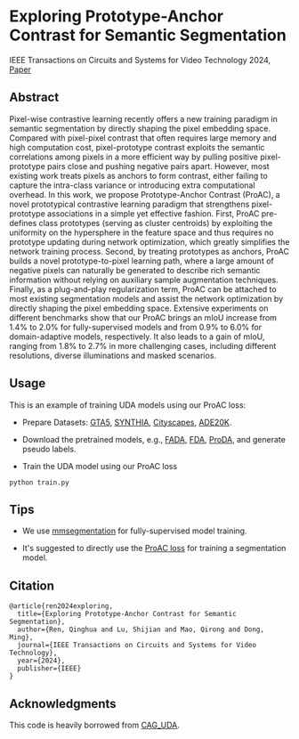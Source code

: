 # Exploring Prototype-Anchor Contrast for Semantic Segmentation
IEEE Transactions on Circuits and Systems for Video Technology 2024, [Paper](https://ieeexplore.ieee.org/document/10445499)

Abstract
---
Pixel-wise contrastive learning recently offers a new training paradigm in semantic segmentation by directly shaping the pixel embedding space. Compared with pixel-pixel contrast that often requires large memory and high computation cost, pixel-prototype contrast exploits the semantic correlations among pixels in a more efficient way by pulling positive pixel-prototype pairs close and pushing negative pairs apart. However, most existing work treats pixels as anchors to form contrast, either failing to capture the intra-class variance or introducing extra computational overhead. In this work, we propose Prototype-Anchor Contrast (ProAC), a novel prototypical contrastive learning paradigm that strengthens pixel-prototype associations in a simple yet effective fashion. First, ProAC pre-defines class prototypes (serving as cluster centroids) by exploiting the uniformity on the hypersphere in the feature space and thus requires no prototype updating during network optimization, which greatly simplifies the network training process. Second, by treating prototypes as anchors, ProAC builds a novel prototype-to-pixel learning path, where a large amount of negative pixels can naturally be generated to describe rich semantic information without relying on auxiliary sample augmentation techniques. Finally, as a plug-and-play regularization term, ProAC can be attached to most existing segmentation models and assist the network optimization by directly shaping the pixel embedding space. Extensive experiments on different benchmarks show that our ProAC brings an mIoU increase from 1.4% to 2.0% for fully-supervised models and from 0.9% to 6.0% for domain-adaptive models, respectively. It also leads to a gain of mIoU, ranging from 1.8% to 2.7% in more challenging cases, including different resolutions, diverse illuminations and masked scenarios.

Usage
---
This is an example of training UDA models using our ProAC loss:

- Prepare Datasets: [GTA5](https://download.visinf.tu-darmstadt.de/data/from_games/), [SYNTHIA](https://synthia-dataset.net/), [Cityscapes](https://www.cityscapes-dataset.com/), [ADE20K](https://groups.csail.mit.edu/vision/datasets/ADE20K/).

- Download the pretrained models, e.g., [FADA](https://github.com/JDAI-CV/FADA), [FDA](https://github.com/YanchaoYang/FDA), [ProDA](https://github.com/microsoft/ProDA), and generate pseudo labels.

- Train the UDA model using our ProAC loss
```
python train.py
```
Tips
---
- We use [mmsegmentation](https://github.com/open-mmlab/mmsegmentation) for fully-supervised model training.

- It's suggested to directly use the [ProAC loss](https://github.com/renqinghuaha/ProAC_TCSVT2024/blob/main/loss.py) for training a segmentation model.

Citation
---
```
@article{ren2024exploring,
  title={Exploring Prototype-Anchor Contrast for Semantic Segmentation},
  author={Ren, Qinghua and Lu, Shijian and Mao, Qirong and Dong, Ming},
  journal={IEEE Transactions on Circuits and Systems for Video Technology},
  year={2024},
  publisher={IEEE}
}
```
Acknowledgments
---
This code is heavily borrowed from [CAG_UDA](https://github.com/RogerZhangzz/CAG_UDA).
